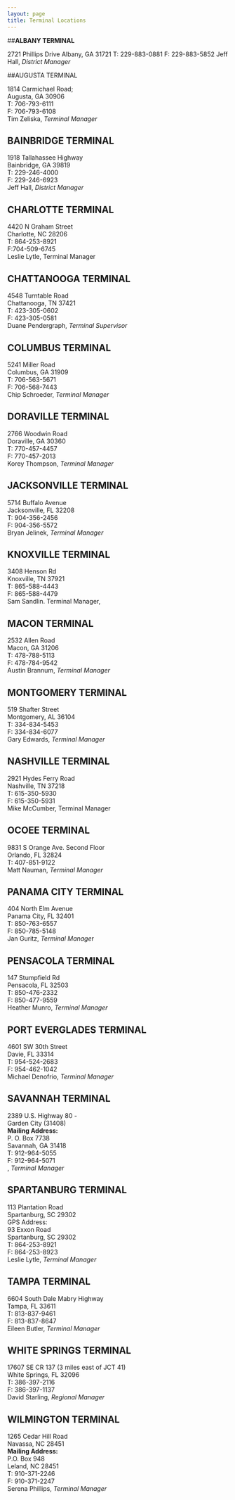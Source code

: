```yaml
---
layout: page
title: Terminal Locations
---
```


##**ALBANY TERMINAL**

2721 Phillips Drive
Albany, GA 31721
T: 229-883-0881
F: 229-883-5852
Jeff Hall, _District Manager_

##AUGUSTA TERMINAL

<p>1814 Carmichael Road;<br />
Augusta, GA 30906<br />
T: 706-793-6111<br />
F: 706-793-6108<br />
Tim Zeliska, <em>Terminal Manager</em></p>


<div class="midleft">


<h2><strong>BAINBRIDGE TERMINAL</strong></h2>

<p>1918 Tallahassee Highway<br />
Bainbridge, GA 39819<br />
T: 229-246-4000<br />
F: 229-246-6923<br />
Jeff Hall, <em>District Manager</em></p>

<h2><strong>CHARLOTTE TERMINAL</strong></h2>

<p>4420 N Graham Street<br />
Charlotte, NC 28206<br />
T: 864-253-8921<br />
F:704-509-6745<br />
Leslie Lytle, Terminal Manager</p>

<h2><strong style="line-height: 1.2em;">CHATTANOOGA TERMINAL</strong></h2>

<p>4548 Turntable Road<br />
Chattanooga, TN 37421<br />
T: 423-305-0602<br />
F: 423-305-0581<br />
Duane Pendergraph, <em>Terminal Supervisor</em></p>

<h2><strong>COLUMBUS TERMINAL</strong></h2>

<p>5241 Miller Road<br />
Columbus, GA 31909<br />
T: 706-563-5671<br />
F: 706-568-7443<br />
Chip Schroeder, <em>Terminal Manager</em></p>

<h2><strong>DORAVILLE TERMINAL</strong></h2>

<p>2766 Woodwin Road<br />
Doraville, GA 30360<br />
T: 770-457-4457<br />
F: 770-457-2013<br />
Korey Thompson, <em>Terminal Manager</em></p>

<h2><strong>JACKSONVILLE TERMINAL</strong></h2>

<p>5714 Buffalo Avenue<br />
Jacksonville, FL 32208<br />
T: 904-356-2456<br />
F: 904-356-5572<br />
Bryan Jelinek, <em>Terminal Manager</em></p>

<h2><strong>KNOXVILLE TERMINAL</strong></h2>

<p>3408&nbsp;Henson Rd<br />
Knoxville, TN 37921<br />
T: 865-588-4443<br />
F: 865-588-4479<br />
Sam Sandlin. Terminal Manager,&nbsp;</p>

<h2><strong>MACON TERMINAL</strong></h2>

<p>2532 Allen Road<br />
Macon, GA 31206<br />
T: 478-788-5113<br />
F: 478-784-9542<br />
Austin Brannum, <em>Terminal Manager</em></p>

<h2><strong>MONTGOMERY TERMINAL</strong></h2>

<p>519 Shafter Street<br />
Montgomery, AL 36104<br />
T: 334-834-5453<br />
F: 334-834-6077<br />
Gary Edwards, <em>Terminal Manager</em></p>
</div>

<div class="midright">
<h2><strong>NASHVILLE TERMINAL</strong></h2>

<p>2921 Hydes Ferry Road<br />
Nashville, TN 37218<br />
T: 615-350-5930<br />
F: 615-350-5931<br />
Mike McCumber, Terminal Manager</p>

<h2><strong>OCOEE TERMINAL</strong></h2>

<p>9831 S Orange Ave. Second Floor<br />
Orlando, FL 32824<br />
T: 407-851-9122<br />
Matt Nauman, <em>Terminal Manager</em></p>

<h2><strong>PANAMA CITY TERMINAL</strong></h2>

<p>404 North Elm Avenue<br />
Panama City, FL 32401<br />
T: 850-763-6557<br />
F: 850-785-5148<br />
Jan Guritz, <em>Terminal Manage</em>r</p>

<h2><strong>PENSACOLA TERMINAL</strong></h2>

<p>147 Stumpfield Rd<br />
Pensacola, FL 32503<br />
T: 850-476-2332<br />
F: 850-477-9559<br />
Heather Munro, <em>Terminal Manager</em></p>

<h2><strong>PORT EVERGLADES TERMINAL</strong></h2>

<p>4601 SW 30th Street<br />
Davie, FL 33314<br />
T: 954-524-2683<br />
F: 954-462-1042<br />
Michael Denofrio, <em>Terminal Manager</em></p>

<h2><strong>SAVANNAH TERMINAL </strong></h2>

<p>2389 U.S. Highway 80 -<br />
Garden City (31408)<br />
<strong>Mailing Address:</strong><br />
P. O. Box 7738<br />
Savannah, GA 31418<br />
T: 912-964-5055<br />
F: 912-964-5071<br />
, <em>Terminal Manager</em></p>

<h2><strong>SPARTANBURG TERMINAL </strong></h2>

<p>113 Plantation Road<br />
Spartanburg, SC 29302<br />
GPS Address:<br />
93 Exxon Road<br />
Spartanburg, SC 29302<br />
T: 864-253-8921<br />
F: 864-253-8923<br />
Leslie Lytle,&nbsp;<em>Terminal Manager</em></p>

<h2><strong>TAMPA TERMINAL</strong></h2>

<p>6604 South Dale Mabry Highway<br />
Tampa, FL 33611<br />
T: 813-837-9461<br />
F: 813-837-8647<br />
Eileen Butler, <i>Terminal Manager</i></p>

<h2><strong>WHITE SPRINGS TERMINAL </strong></h2>

<p>17607 SE CR 137 (3 miles east of JCT 41)<br />
White Springs, FL 32096<br />
T: 386-397-2116<br />
F: 386-397-1137<br />
David Starling, <em>Regional Manager</em></p>

<h2><strong>WILMINGTON TERMINAL </strong></h2>

<p>1265 Cedar Hill Road<br />
Navassa, NC 28451<br />
<strong>Mailing Address:</strong><br />
P.O. Box 948<br />
Leland, NC 28451<br />
T: 910-371-2246<br />
F: 910-371-2247<br />
Serena Phillips, <em>Terminal Manager </em></p>
</div>
